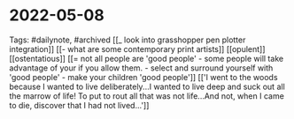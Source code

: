 # 2022-05-08
Tags: #dailynote, #archived 
[[_ look into grasshopper pen plotter integration]]
[[- what are some contemporary print artists]]
[[opulent]]
[[ostentatious]]
[[= not all people are 'good people' - some people will take advantage of your if you allow them. - select and surround yourself with 'good people' - make your children 'good people']] 
[['I went to the woods because I wanted to live deliberately...I wanted to live deep and suck out all the marrow of life! To put to rout all that was not life...And not, when I came to die, discover that I had not lived...']]

